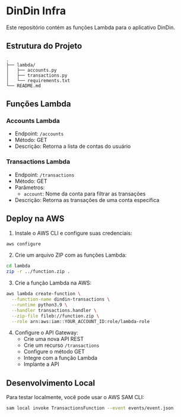 # DinDin Infra

Este repositório contém as funções Lambda para o aplicativo DinDin.

## Estrutura do Projeto

```
.
├── lambda/
│   ├── accounts.py
│   ├── transactions.py
│   └── requirements.txt
└── README.md
```

## Funções Lambda

### Accounts Lambda
- Endpoint: `/accounts`
- Método: GET
- Descrição: Retorna a lista de contas do usuário

### Transactions Lambda
- Endpoint: `/transactions`
- Método: GET
- Parâmetros:
  - `account`: Nome da conta para filtrar as transações
- Descrição: Retorna as transações de uma conta específica

## Deploy na AWS

1. Instale o AWS CLI e configure suas credenciais:
```bash
aws configure
```

2. Crie um arquivo ZIP com as funções Lambda:
```bash
cd lambda
zip -r ../function.zip .
```

3. Crie a função Lambda na AWS:
```bash
aws lambda create-function \
  --function-name dindin-transactions \
  --runtime python3.9 \
  --handler transactions.handler \
  --zip-file fileb://function.zip \
  --role arn:aws:iam::YOUR_ACCOUNT_ID:role/lambda-role
```

4. Configure o API Gateway:
   - Crie uma nova API REST
   - Crie um recurso `/transactions`
   - Configure o método GET
   - Integre com a função Lambda
   - Implante a API

## Desenvolvimento Local

Para testar localmente, você pode usar o AWS SAM CLI:

```bash
sam local invoke TransactionsFunction --event events/event.json
``` 